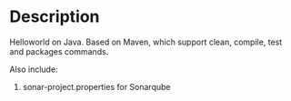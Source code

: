 # Description
Helloworld on Java.
Based on Maven, which support clean, compile, test and packages commands.

Also include:
1. sonar-project.properties for Sonarqube
